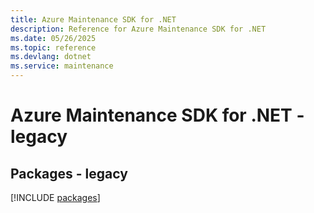 ```yaml
---
title: Azure Maintenance SDK for .NET
description: Reference for Azure Maintenance SDK for .NET
ms.date: 05/26/2025
ms.topic: reference
ms.devlang: dotnet
ms.service: maintenance
---
```

# Azure Maintenance SDK for .NET - legacy
## Packages - legacy
[!INCLUDE [packages](maintenance-index.md)]